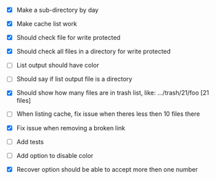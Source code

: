 
 - [x] Make a sub-directory by day
 - [x] Make cache list work
 - [x] Should check file for write protected
 - [x] Should check all files in a directory for write protected
 - [ ] List output should have color
 - [ ] Should say if list output file is a directory
 - [x] Should show how many files are in trash list, like: .../trash/21/foo [21 files]
 - [ ] When listing cache, fix issue when theres less then 10 files there
 - [x] Fix issue when removing a broken link
 - [ ] Add tests
 - [ ] Add option to disable color
 - [x] Recover option should be able to accept more then one number



